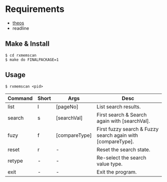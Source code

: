 Requirements
===================
 - [theos](https://github.com/theos/theos)
 - readline


Make & Install
-------------

    $ cd rxmemscan
    $ make do FINALPACKAGE=1


Usage
-------------
	$ rxmemscan <pid>
    
| Command | Short | Args          | Desc                                                        |
|---------|-------|---------------|-------------------------------------------------------------|
| list    | l     | [pageNo]      | List search results.                                        |
| search  | s     | [searchVal]   | First search & Search again with [searchVal].               |
| fuzy    | f     | [compareType] | First fuzzy search & Fuzzy search again with [compareType]. |
| reset   | r     | -             | Reset the search state.                                     |
| retype  | -     | -             | Re-select the search value type.                            |
| exit    | -     | -             | Exit the program.                                           |
